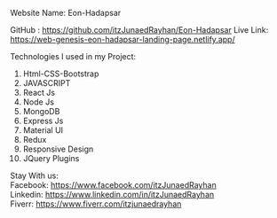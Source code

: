 Website Name: Eon-Hadapsar


GitHub : https://github.com/itzJunaedRayhan/Eon-Hadapsar
Live Link:  https://web-genesis-eon-hadapsar-landing-page.netlify.app/

Technologies I used in my Project:
1. Html-CSS-Bootstrap
2. JAVASCRIPT
3. React Js
4. Node Js
5. MongoDB
6. Express Js
7. Material UI
8. Redux
9. Responsive Design
10. JQuery Plugins 

Stay With us:  <br>
Facebook: https://www.facebook.com/itzJunaedRayhan <br>
Linkedin: https://www.linkedin.com/in/itzJunaedRayhan <br>
Fiverr: https://www.fiverr.com/itzjunaedrayhan <br>
